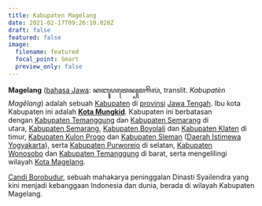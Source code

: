 ```yaml
---
title: Kabupaten Magelang
date: 2021-02-17T09:26:10.020Z
draft: false
featured: false
image:
  filename: featured
  focal_point: Smart
  preview_only: false
---
```

<!--StartFragment-->

**Magelang** ([bahasa Jawa](https://id.wikipedia.org/wiki/Bahasa_Jawa "Bahasa Jawa"): ꦏꦧꦸꦥꦠꦺꦤ꧀​ꦩꦒꦼꦭꦁ, translit. *Kabupatèn Magêlang*) adalah sebuah [Kabupaten](https://id.wikipedia.org/wiki/Kabupaten "Kabupaten") di [provinsi](https://id.wikipedia.org/wiki/Provinsi "Provinsi") [Jawa Tengah](https://id.wikipedia.org/wiki/Jawa_Tengah "Jawa Tengah"). Ibu kota Kabupaten ini adalah **[Kota Mungkid](https://id.wikipedia.org/wiki/Mungkid_(kota) "Mungkid (kota)")**. Kabupaten ini berbatasan dengan [Kabupaten Temanggung](https://id.wikipedia.org/wiki/Kabupaten_Temanggung "Kabupaten Temanggung") dan [Kabupaten Semarang](https://id.wikipedia.org/wiki/Kabupaten_Semarang "Kabupaten Semarang") di utara, [Kabupaten Semarang](https://id.wikipedia.org/wiki/Kabupaten_Semarang), [Kabupaten Boyolali](https://id.wikipedia.org/wiki/Kabupaten_Boyolali "Kabupaten Boyolali") dan [Kabupaten Klaten](https://id.wikipedia.org/wiki/Kabupaten_Klaten "Kabupaten Klaten") di timur, [Kabupaten Kulon Progo](https://id.wikipedia.org/wiki/Kabupaten_Kulon_Progo "Kabupaten Kulon Progo") dan [Kabupaten Sleman](https://id.wikipedia.org/wiki/Kabupaten_Sleman "Kabupaten Sleman") ([Daerah Istimewa Yogyakarta](https://id.wikipedia.org/wiki/Daerah_Istimewa_Yogyakarta "Daerah Istimewa Yogyakarta")), serta [Kabupaten Purworejo](https://id.wikipedia.org/wiki/Kabupaten_Purworejo "Kabupaten Purworejo") di selatan, [Kabupaten Wonosobo](https://id.wikipedia.org/wiki/Kabupaten_Wonosobo "Kabupaten Wonosobo") dan [Kabupaten Temanggung](https://id.wikipedia.org/wiki/Kabupaten_Temanggung "Kabupaten Temanggung") di barat, serta mengelilingi wilayah [Kota Magelang](https://id.wikipedia.org/wiki/Kota_Magelang "Kota Magelang").

[Candi Borobudur](https://id.wikipedia.org/wiki/Borobudur "Borobudur"), sebuah mahakarya peninggalan Dinasti Syailendra yang kini menjadi kebanggaan Indonesia dan dunia, berada di wilayah Kabupaten Magelang.

<!--EndFragment-->